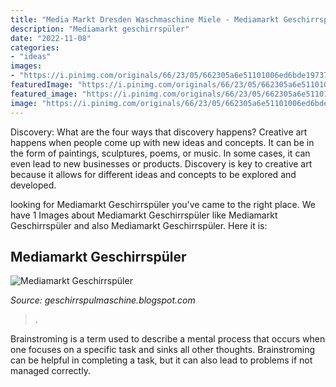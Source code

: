 ```yaml
---
title: "Media Markt Dresden Waschmaschine Miele - Mediamarkt Geschirrspüler"
description: "Mediamarkt geschirrspüler"
date: "2022-11-08"
categories:
- "ideas"
images:
- "https://i.pinimg.com/originals/66/23/05/662305a6e51101006ed6bde19737d692.png"
featuredImage: "https://i.pinimg.com/originals/66/23/05/662305a6e51101006ed6bde19737d692.png"
featured_image: "https://i.pinimg.com/originals/66/23/05/662305a6e51101006ed6bde19737d692.png"
image: "https://i.pinimg.com/originals/66/23/05/662305a6e51101006ed6bde19737d692.png"
---
```



Discovery: What are the four ways that discovery happens?
Creative art happens when people come up with new ideas and concepts. It can be in the form of paintings, sculptures, poems, or music. In some cases, it can even lead to new businesses or products. Discovery is key to creative art because it allows for different ideas and concepts to be explored and developed.

	

		
looking for Mediamarkt Geschirrspüler you've came to the right place. We have 1 Images about Mediamarkt Geschirrspüler like Mediamarkt Geschirrspüler and also Mediamarkt Geschirrspüler. Here it is:
		
    
## Mediamarkt Geschirrspüler

<img loading=lazy src="https://i.pinimg.com/originals/66/23/05/662305a6e51101006ed6bde19737d692.png" onerror="this.onerror=null;this.src='https://tse3.mm.bing.net/th?id=OIP.tIQYc2x0yaRsoTQvwsAFPwHaFh&amp;pid=15.1';" alt="Mediamarkt Geschirrspüler">

_Source: geschirrspulmaschine.blogspot.com_

>. 

	

Brainstroming is a term used to describe a mental process that occurs when one focuses on a specific task and sinks all other thoughts. Brainstroming can be helpful in completing a task, but it can also lead to problems if not managed correctly.

